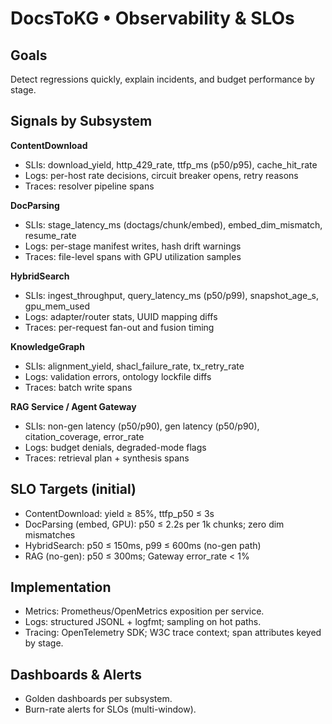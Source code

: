 # DocsToKG • Observability & SLOs

## Goals
Detect regressions quickly, explain incidents, and budget performance by stage.

## Signals by Subsystem
**ContentDownload**
- SLIs: download_yield, http_429_rate, ttfp_ms (p50/p95), cache_hit_rate
- Logs: per-host rate decisions, circuit breaker opens, retry reasons
- Traces: resolver pipeline spans

**DocParsing**
- SLIs: stage_latency_ms (doctags/chunk/embed), embed_dim_mismatch, resume_rate
- Logs: per-stage manifest writes, hash drift warnings
- Traces: file-level spans with GPU utilization samples

**HybridSearch**
- SLIs: ingest_throughput, query_latency_ms (p50/p99), snapshot_age_s, gpu_mem_used
- Logs: adapter/router stats, UUID mapping diffs
- Traces: per-request fan-out and fusion timing

**KnowledgeGraph**
- SLIs: alignment_yield, shacl_failure_rate, tx_retry_rate
- Logs: validation errors, ontology lockfile diffs
- Traces: batch write spans

**RAG Service / Agent Gateway**
- SLIs: non-gen latency (p50/p90), gen latency (p50/p90), citation_coverage, error_rate
- Logs: budget denials, degraded-mode flags
- Traces: retrieval plan + synthesis spans

## SLO Targets (initial)
- ContentDownload: yield ≥ 85%, ttfp_p50 ≤ 3s
- DocParsing (embed, GPU): p50 ≤ 2.2s per 1k chunks; zero dim mismatches
- HybridSearch: p50 ≤ 150ms, p99 ≤ 600ms (no-gen path)
- RAG (no-gen): p50 ≤ 300ms; Gateway error_rate < 1%

## Implementation
- Metrics: Prometheus/OpenMetrics exposition per service.
- Logs: structured JSONL + logfmt; sampling on hot paths.
- Tracing: OpenTelemetry SDK; W3C trace context; span attributes keyed by stage.

## Dashboards & Alerts
- Golden dashboards per subsystem.
- Burn-rate alerts for SLOs (multi-window).
